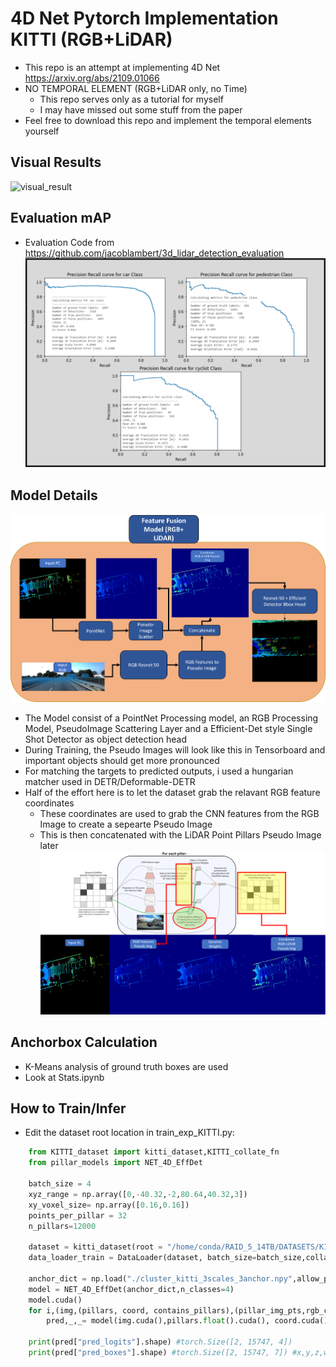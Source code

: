 # 4D Net Pytorch Implementation KITTI (RGB+LiDAR)
- This repo is an attempt at implementing 4D Net https://arxiv.org/abs/2109.01066
- NO TEMPORAL ELEMENT (RGB+LiDAR only, no Time)
    - This repo serves only as a tutorial for myself
    - I may have missed out some stuff from the paper
- Feel free to download this repo and implement the temporal elements yourself

## Visual Results
![visual_result](./images/4dnet_visual.png)

## Evaluation mAP
- Evaluation Code from https://github.com/jacoblambert/3d_lidar_detection_evaluation
![results](./images/4dnet_results.png)

## Model Details 
![4dnet](./images/4dnet2.png)
- The Model consist of a PointNet Processing model, an RGB Processing Model, PseudoImage Scattering Layer and a Efficient-Det style Single Shot Detector as object detection head
- During Training, the Pseudo Images will look like this in Tensorboard and important objects should get more pronounced
- For matching the targets to predicted outputs, i used a hungarian matcher used in DETR/Deformable-DETR
- Half of the effort here is to let the dataset grab the relavant RGB feature coordinates
    - These coordinates are used to grab the CNN features from the RGB Image to create a sepearte Pseudo Image
    - This is then concatenated with the LiDAR Point Pillars Pseudo Image later
![PseudoImages](./images/pseudoimg.png)

## Anchorbox Calculation
- K-Means analysis of ground truth boxes are used
- Look at Stats.ipynb


## How to Train/Infer
- Edit the dataset root location in train_exp_KITTI.py:
```python
    from KITTI_dataset import kitti_dataset,KITTI_collate_fn
    from pillar_models import NET_4D_EffDet
    
    batch_size = 4
    xyz_range = np.array([0,-40.32,-2,80.64,40.32,3])
    xy_voxel_size= np.array([0.16,0.16])
    points_per_pillar = 32
    n_pillars=12000

    dataset = kitti_dataset(root = "/home/conda/RAID_5_14TB/DATASETS/KITTI_dataset/training/" , xyz_range = xyz_range,xy_voxel_size= xy_voxel_size,points_per_pillar = points_per_pillar,n_pillars=n_pillars)
    data_loader_train = DataLoader(dataset, batch_size=batch_size,collate_fn= KITTI_collate_fn, num_workers=8, shuffle=True)

    anchor_dict = np.load("./cluster_kitti_3scales_3anchor.npy",allow_pickle=True).item()
    model = NET_4D_EffDet(anchor_dict,n_classes=4)
    model.cuda()
    for i,(img,(pillars, coord, contains_pillars),(pillar_img_pts,rgb_coors,contains_rgb),targets) in enumerate(data_loader_train):
        pred,_,_= model(img.cuda(),pillars.float().cuda(), coord.cuda(), contains_pillars.cuda(),pillar_img_pts.float().cuda(),rgb_coors.cuda(),contains_rgb.cuda())
     
    print(pred["pred_logits"].shape) #torch.Size([2, 15747, 4])
    print(pred["pred_boxes"].shape) #torch.Size([2, 15747, 7]) #x,y,z,w,l,h,r

```

